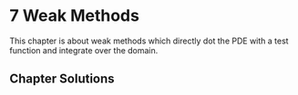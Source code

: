 # 7 Weak Methods

This chapter is about weak methods which directly dot the PDE with a test
function and integrate over the domain.

## Chapter Solutions

```{tableofcontents}
```